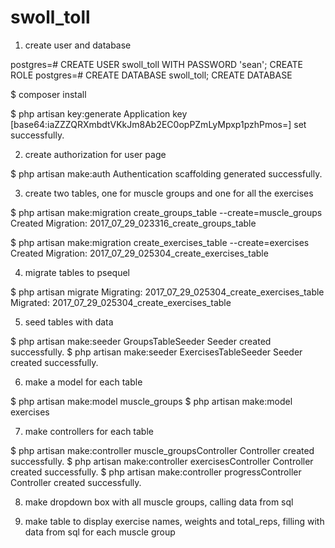 # swoll_toll

1. create user and database

postgres=# CREATE USER swoll_toll WITH PASSWORD 'sean';
CREATE ROLE
postgres=# CREATE DATABASE swoll_toll;
CREATE DATABASE

$ composer install

$ php artisan key:generate
Application key [base64:iaZZZQRXmbdtVKkJm8Ab2EC0opPZmLyMpxp1pzhPmos=] set successfully.

2. create authorization for user page

$ php artisan make:auth
Authentication scaffolding generated successfully.

3. create two tables, one for muscle groups and one for all the exercises

$ php artisan make:migration create_groups_table --create=muscle_groups
Created Migration: 2017_07_29_023316_create_groups_table

$ php artisan make:migration create_exercises_table --create=exercises
Created Migration: 2017_07_29_025304_create_exercises_table

4. migrate tables to psequel

$ php artisan migrate
Migrating: 2017_07_29_025304_create_exercises_table
Migrated:  2017_07_29_025304_create_exercises_table

5. seed tables with data

$ php artisan make:seeder GroupsTableSeeder
Seeder created successfully.
$ php artisan make:seeder ExercisesTableSeeder
Seeder created successfully.

6. make a model for each table

$ php artisan make:model muscle_groups
$ php artisan make:model exercises

7. make controllers for each table

$ php artisan make:controller muscle_groupsController
Controller created successfully.
$ php artisan make:controller exercisesController
Controller created successfully.
$  php artisan make:controller progressController
Controller created successfully.

8. make dropdown box with all muscle groups, calling data from sql

9. make table to display exercise names, weights and total_reps, filling with data from sql for each muscle group




